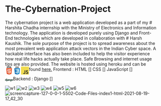 # The-Cybernation-Project
The cybernation project is a web application developed as a part of my # Harshita Chadha internship with the Ministry of Electronics and Information technology. The application is developed purely using Django and Front-End technologies which are developed in collaboration with # Harsh Kaushik. The sole purpose of the project is to spread awareness about the most prevalent web application attack vectors in the Indian Cyber space. A hackable interface has also been included to help the visitor experience how real life hacks actually take place. Safe Browsing and internet usage tips are also provided. The website is hosted using heroku and can be found <a href="https://cybernation.herokuapp.com">here.</a>
Frontend :
HTML [<img align="left" alt="HTML5" width="26px" src="https://raw.githubusercontent.com/github/explore/80688e429a7d4ef2fca1e82350fe8e3517d3494d/topics/html/html.png" />]
CSS [<img align="left" alt="CSS3" width="26px" src="https://raw.githubusercontent.com/github/explore/80688e429a7d4ef2fca1e82350fe8e3517d3494d/topics/css/css.png" />]
JavaScript [<img align="left" alt="JavaScript" width="26px" src="https://raw.githubusercontent.com/github/explore/80688e429a7d4ef2fca1e82350fe8e3517d3494d/topics/javascript/javascript.png" />]

Backend :
Django [<img align="left" alt="JavaScript" width="26px" src="https://raw.githubusercontent.com/github/explore/80688e429a7d4ef2fca1e82350fe8e3517d3494d/topics/django/django.png" />]

![w1](https://user-images.githubusercontent.com/60865477/130093306-93997f47-c3cc-47d6-bab6-27bfc45531fd.png)
![w2](https://user-images.githubusercontent.com/60865477/130093328-a2cd2f18-af9e-4f72-aa2e-f2bf71b91d69.png)
![w3](https://user-images.githubusercontent.com/60865477/130093341-1a7557f2-a971-4179-bfa0-cdef0a57a49e.png)
![w4](https://user-images.githubusercontent.com/60865477/130093353-cae8b3d3-da77-423c-9390-4297ee17e358.png)
![w5](https://user-images.githubusercontent.com/60865477/130093366-53acad0b-a2c6-4cba-b5b5-cc0b0c69bfa4.png)
![w6](https://user-images.githubusercontent.com/60865477/130093380-4bafaa6c-7c6c-42ea-9263-7edceeced56f.png)
![screencapture-127-0-0-1-5502-Code-Files-index1-html-2021-08-19-17_42_30](https://user-images.githubusercontent.com/60865477/130093407-ab1874eb-a370-469a-be4c-4983ddf88b4e.png)

